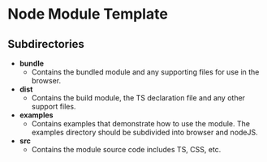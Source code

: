 # Node Module Template

## Subdirectories
* **bundle**
  * Contains the bundled module and any supporting files for use in the browser.
* **dist**
  * Contains the build module, the TS declaration file and any other support files.
* **examples**
  * Contains examples that demonstrate how to use the module.  The examples directory should be subdivided into browser and nodeJS.
* **src**
  * Contains the module source code includes TS, CSS, etc.